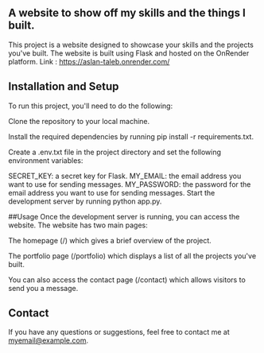 ## A website to show off my skills and the things I built.
This project is a website designed to showcase your skills and the projects you've built. The website is built using Flask and hosted on the OnRender platform.
Link : https://aslan-taleb.onrender.com/

## Installation and Setup
To run this project, you'll need to do the following:

Clone the repository to your local machine.

Install the required dependencies by running pip install -r requirements.txt.

Create a .env.txt file in the project directory and set the following environment variables:

SECRET_KEY: a secret key for Flask.
MY_EMAIL: the email address you want to use for sending messages.
MY_PASSWORD: the password for the email address you want to use for sending messages.
Start the development server by running python app.py.

##Usage
Once the development server is running, you can access the website. The website has two main pages:

The homepage (/) which gives a brief overview of the project.

The portfolio page (/portfolio) which displays a list of all the projects you've built.

You can also access the contact page (/contact) which allows visitors to send you a message.

## Contact
If you have any questions or suggestions, feel free to contact me at myemail@example.com.